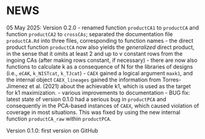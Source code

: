 # NEWS

05 May 2025: Version 0.2.0 
    - renamed function `productCA1` to `productCA` and function `productCA2` to `crossCAs`;
      separated the documentation file `productCA.Rd` into three files, corresponding 
      to function names
    - the direct product function `productCA` now also yields the *generalized* direct 
      product, in the sense that it omits at least 2 and up to v constant rows from 
      the ingoing CAs (after making rows constant, if necessary)
    - there are now also functions to calculate k as a consequence of N for the 
      libraries of designs (i.e., `eCAK`, `k_NISTcat`, `k_TJcat`)
    - `CAEX` gained a logical argument `maxk1`, and the internal object `CAEX_lineages`
      gained the information from Torres-Jimenez et al. (2021) about the achievable k1, 
      which is used as the target for k1 maximization.
    - various improvements to documentation
    - BUG fix: latest state of version 0.1.0 had a serious bug in `productPCA` 
      and consequently in the PCA-based instances of `CAEX`, 
      which caused violation of coverage in most situations.
      This was fixed by using the new internal function `productCA_raw` 
      within `productPCA`.

Version 0.1.0: first version on GitHub
